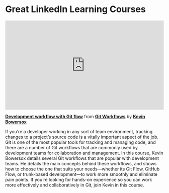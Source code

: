 <h1>Great LinkedIn Learning Courses</h1>

<div style="position:relative;height:0;padding-bottom:56.25%"><iframe width="640" height="360" src="https://www.linkedin.com/learning/embed/git-workflows/development-workflow-with-git-flow?autoplay=false&claim=AQH4C-G4Tgir4gAAAYJDBgawiNWFfTR0NItYa8wg_YNDKFhfovVuRX_DgzJmhwMPwh1-07jzVQEK90IQCHLdRabAX9LDJs8v-NO6WTaorsVr1bdEySa2VqqGi_83A5E2tlgPaQXSO-TZOT3cfwp-xZrYb1zVy-xLXH51PIVSVZ-mdCQz9rOXT27Tshf4u_wjcx9DfQR_tR32koQUZ9i73Qub5vfBqi1sdnWIqibtBVDin0Y-UzUclI1XYf_kLyRABH729ndOYD1k-M4u13f3KQn3j5Vzy-SdiJ1EYFLTSvjXvmn0ce-FKBRU5JwXe_ByC5s_eaUT-D68AvyDaq16Fm-apJw5Z1rDqOSc-rNVap4F_cTt9t561CdvKNmghmokHY3vs3toBgCfVyHHcFCQ5weB697zs6AagcXJR4w4xmMIyp6RNsB3IiHEm04qLKqt4xWRgQsQvCxhgzhMHBQQkhnTRGqRtusUXLz_Q51rCYMbNsrCvBMxcWY-CoU3ppAkdcWS0YSc4-LYJXYNPMcoI8D3ZuiX8J0MyZlWhk2Pb26PFNFdyUp8MLZOfxm7FXYVggnSTUFgVPVrZM6s9qNj6E9OJCjModshl4K4KckK2qbqWN1yuNeVlT9B_Vrhzl5_E-Jpa3amjuwJ02dyfMbWKdjYKKK174uM9dcDgq0rq_NNJdrDYZjcIVjJ9sA826SYojA_z2r9ahRejd6odH0Qag9Dxtl2h3hI4SOQuc1dJOKaG7l_2nyjNtd5I38d4m_dSyeVV8igKVIAXmxCrNdEzXdIhLpCOFdDrvNZgVFSKOIi4OPiGNHqeEGTAijEKFvL6xTBYDV5KHZr6DiyQTguE8AAyP1Y8qVLuqHuByiCEIMs2Fvng-yj1w9di5DB8N__1UKnFfFUgAGCTxWQr4V_50mXjUNw8tttjcvjbtf8LthUIzEW2kT_tMmh5Sm4aU2nRl3X2Kq-a3-SrsAEzR_UQMC1irQZkTxXSixqbl5EdjSvcJZZ3oXh5rn2D2PMqmeQ25GLbcNXRLgbGACbXWoUbEhcYsQAqPSpZkj0vUKYLxHjLbmjdzsyP54Y3hPOlcSw4MOjtVfAYQVNJN8oLo9NwvoB8LW-jfjM3zZwtsL-J2UoqsKuEBZmiwMlCckOlNuR4wTjFQljDF6iSrQxLeyblUvjuZPRFI7_re9yA-9SUOffeMIbpgDK&lipi=urn%3Ali%3Apage%3Ad_learning_content%3BWUB7Xy7vQey3%2B0oYtq52rw%3D%3D&licu" mozallowfullscreen="true" webkitallowfullscreen="true" allowfullscreen="true" frameborder="0" style="position:absolute;width:100%;height:100%;left:0"></iframe></div><p><strong><a href="https://www.linkedin.com/learning/git-workflows/development-workflow-with-git-flow?trk=embed_lil">Development workflow with Git flow</a></strong> from <strong><a href="https://www.linkedin.com/learning/git-workflows?trk=embed_lil">Git Workflows</a></strong> by <strong><a href="https://www.linkedin.com/learning/instructors/kevin-bowersox?trk=embed_lil">Kevin Bowersox</a></strong></p>

If you’re a developer working in any sort of team environment, tracking changes to a project’s source code is a vitally important aspect of the job. Git is one of the most popular tools for tracking and managing code, and there are a number of Git workflows that are commonly used by development teams for collaboration and management. In this course, Kevin Bowersox details several Git workflows that are popular with development teams. He details the main concepts behind these workflows, and shows how to choose the one that suits your needs—whether its Git Flow, GitHub Flow, or trunk-based development—to work more smoothly and eliminate pain points. If you’re looking for hands-on experience so you can work more effectively and collaboratively in Git, join Kevin in this course.
